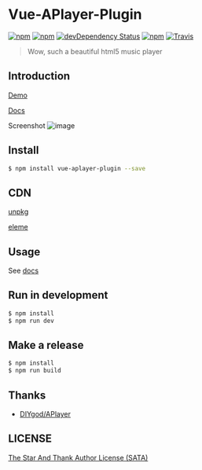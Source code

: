 # Vue-APlayer-Plugin

[![npm](https://img.shields.io/npm/v/vue-aplayer-plugin.svg?style=flat-square)](https://www.npmjs.com/package/vue-aplayer-plugin)
[![npm](https://img.shields.io/npm/l/vue-aplayer-plugin.svg?style=flat-square)](https://github.com/MoeFE/vue-aplayer/blob/master/LICENSE)
[![devDependency Status](https://img.shields.io/david/dev/MoeFE/vue-aplayer-plugin.svg?style=flat-square)](https://david-dm.org/MoeFE/vue-aplayer#info=devDependencies)
[![npm](https://img.shields.io/npm/dt/vue-aplayer-plugin.svg?style=flat-square)](https://www.npmjs.com/package/vue-aplayer-plugin)
[![Travis](https://img.shields.io/travis/MoeFE/vue-aplayer.svg?style=flat-square)](https://travis-ci.org/MoeFE/vue-aplayer)

> Wow, such a beautiful html5 music player

## Introduction

[Demo](http://aplayer.quq.cat)

[Docs](http://aplayer.quq.cat/docs)

Screenshot
![image](http://i4.piimg.com/549484/3b745f3ef9292633.png)

## Install

```bash
$ npm install vue-aplayer-plugin --save
```

## CDN

[unpkg](https://unpkg.com/vue-aplayer-plugin)

[eleme](https://npm.elemecdn.com/vue-aplayer-plugin@1.0.0/dist/APlayer.min.js)

## Usage

See [docs](http://aplayer.quq.cat/docs)

## Run in development

```bash
$ npm install
$ npm run dev
```

## Make a release

```bash
$ npm install
$ npm run build
```

## Thanks

- [DIYgod/APlayer](https://github.com/DIYgod/APlayer)

## LICENSE

[The Star And Thank Author License (SATA)](https://github.com/MoeFE/vue-aplayer/blob/master/LICENSE)
